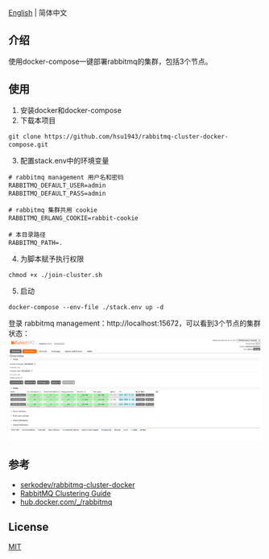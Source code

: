 [English](./readme.md) | 简体中文

## 介绍
使用docker-compose一键部署rabbitmq的集群，包括3个节点。

## 使用
1. 安装docker和docker-compose
2. 下载本项目

```shell
git clone https://github.com/hsu1943/rabbitmq-cluster-docker-compose.git
```
3. 配置stack.env中的环境变量

```env
# rabbitmq management 用户名和密码
RABBITMQ_DEFAULT_USER=admin
RABBITMQ_DEFAULT_PASS=admin

# rabbitmq 集群共用 cookie
RABBITMQ_ERLANG_COOKIE=rabbit-cookie

# 本目录路径
RABBITMQ_PATH=.
```

4. 为脚本赋予执行权限

```shell
chmod +x ./join-cluster.sh
```

5. 启动
```shell
docker-compose --env-file ./stack.env up -d
```

登录 rabbitmq management：http://localhost:15672，可以看到3个节点的集群状态：
![rabbitmq-cluster](./images/rabbitmq-cluster.png)

## 参考
- [serkodev/rabbitmq-cluster-docker](https://github.com/serkodev/rabbitmq-cluster-docker)
- [RabbitMQ Clustering Guide](https://www.rabbitmq.com/clustering.html)
- [hub.docker.com/_/rabbitmq](https://hub.docker.com/_/rabbitmq)

## License
[MIT](./LICENSE)
